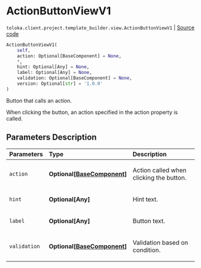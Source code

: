 # ActionButtonViewV1
`toloka.client.project.template_builder.view.ActionButtonViewV1` | [Source code](https://github.com/Toloka/toloka-kit/blob/v0.1.24/src/client/project/template_builder/view.py#L64)

```python
ActionButtonViewV1(
    self,
    action: Optional[BaseComponent] = None,
    *,
    hint: Optional[Any] = None,
    label: Optional[Any] = None,
    validation: Optional[BaseComponent] = None,
    version: Optional[str] = '1.0.0'
)
```

Button that calls an action.


When clicking the button, an action specified in the action property is called.

## Parameters Description

| Parameters | Type | Description |
| :----------| :----| :-----------|
`action`|**Optional\[[BaseComponent](toloka.client.project.template_builder.base.BaseComponent.md)\]**|<p>Action called when clicking the button.</p>
`hint`|**Optional\[Any\]**|<p>Hint text.</p>
`label`|**Optional\[Any\]**|<p>Button text.</p>
`validation`|**Optional\[[BaseComponent](toloka.client.project.template_builder.base.BaseComponent.md)\]**|<p>Validation based on condition.</p>
